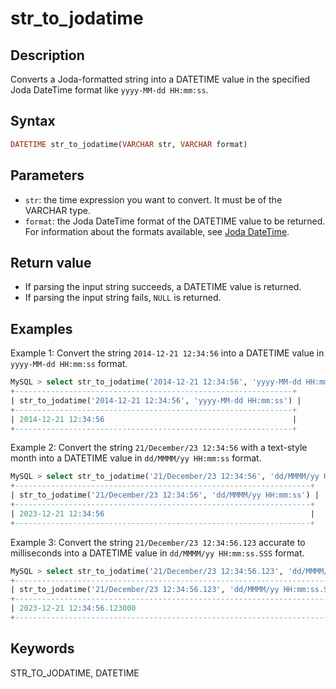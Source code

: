 ---
---

# str_to_jodatime

## Description

Converts a Joda-formatted string into a DATETIME value in the specified Joda DateTime format like `yyyy-MM-dd HH:mm:ss`.

## Syntax

```Haskell
DATETIME str_to_jodatime(VARCHAR str, VARCHAR format)
```

## Parameters

- `str`: the time expression you want to convert. It must be of the VARCHAR type.
- `format`: the Joda DateTime format of the DATETIME value to be returned. For information about the formats available, see [Joda DateTime](https://www.joda.org/joda-time/apidocs/org/joda/time/format/DateTimeFormat.html).

## Return value

- If parsing the input string succeeds, a DATETIME value is returned.
- If parsing the input string fails, `NULL` is returned.

## Examples

Example 1: Convert the string `2014-12-21 12:34:56` into a DATETIME value in `yyyy-MM-dd HH:mm:ss` format.

```SQL
MySQL > select str_to_jodatime('2014-12-21 12:34:56', 'yyyy-MM-dd HH:mm:ss');
+--------------------------------------------------------------+
| str_to_jodatime('2014-12-21 12:34:56', 'yyyy-MM-dd HH:mm:ss') |
+--------------------------------------------------------------+
| 2014-12-21 12:34:56                                          |
+--------------------------------------------------------------+
```

Example 2: Convert the string `21/December/23 12:34:56` with a text-style month into a DATETIME value in `dd/MMMM/yy HH:mm:ss` format.

```SQL
MySQL > select str_to_jodatime('21/December/23 12:34:56', 'dd/MMMM/yy HH:mm:ss');
+------------------------------------------------------------------+
| str_to_jodatime('21/December/23 12:34:56', 'dd/MMMM/yy HH:mm:ss') |
+------------------------------------------------------------------+
| 2023-12-21 12:34:56                                              |
+------------------------------------------------------------------+
```

Example 3: Convert the string `21/December/23 12:34:56.123` accurate to milliseconds into a DATETIME value in `dd/MMMM/yy HH:mm:ss.SSS` format.

```SQL
MySQL > select str_to_jodatime('21/December/23 12:34:56.123', 'dd/MMMM/yy HH:mm:ss.SSS');
+--------------------------------------------------------------------------+
| str_to_jodatime('21/December/23 12:34:56.123', 'dd/MMMM/yy HH:mm:ss.SSS') |
+--------------------------------------------------------------------------+
| 2023-12-21 12:34:56.123000                                               |
+--------------------------------------------------------------------------+
```

## Keywords

STR_TO_JODATIME, DATETIME
